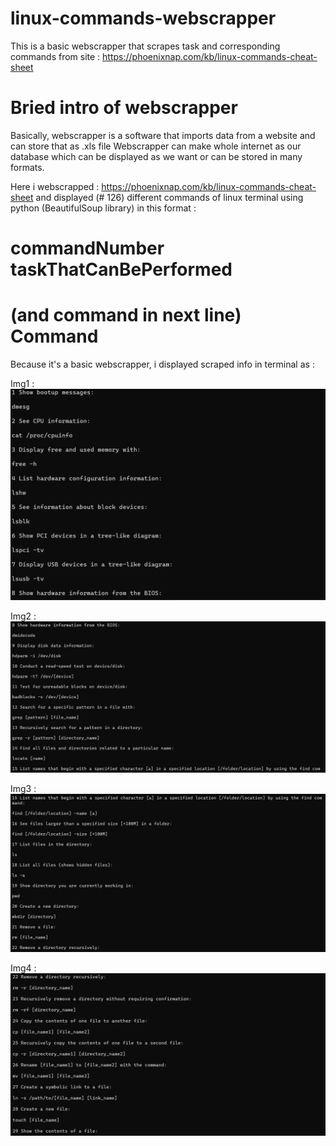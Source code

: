 # linux-commands-webscrapper
This is a basic webscrapper that scrapes task and corresponding commands from site : https://phoenixnap.com/kb/linux-commands-cheat-sheet

# Bried intro of webscrapper
Basically, webscrapper is a software that imports data from a website and can store that as .xls file
Webscrapper can make whole internet as our database which can be displayed as we want or can be stored in many formats.

Here i webscrapped : https://phoenixnap.com/kb/linux-commands-cheat-sheet and displayed (# 126) different commands of linux terminal using python (BeautifulSoup library) in this format :

# commandNumber taskThatCanBePerformed
# (and command in next line) Command

Because it's a basic webscrapper, i displayed scraped info in terminal as :

Img1 :
![](imagesofwebscapper/img1.PNG)

Img2 :
![](imagesofwebscapper/img2.PNG)

Img3 :
![](imagesofwebscapper/img3.PNG)

Img4 :
![](imagesofwebscapper/img4.PNG)

